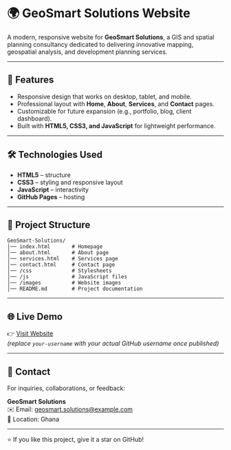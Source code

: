 # 🌍 GeoSmart Solutions Website

A modern, responsive website for **GeoSmart Solutions**, a GIS and spatial planning consultancy dedicated to delivering innovative mapping, geospatial analysis, and development planning services.

---

## 🚀 Features
- Responsive design that works on desktop, tablet, and mobile.  
- Professional layout with **Home**, **About**, **Services**, and **Contact** pages.  
- Customizable for future expansion (e.g., portfolio, blog, client dashboard).  
- Built with **HTML5, CSS3, and JavaScript** for lightweight performance.  

---

## 🛠️ Technologies Used
- **HTML5** – structure  
- **CSS3** – styling and responsive layout  
- **JavaScript** – interactivity  
- **GitHub Pages** – hosting  

---

## 📂 Project Structure
```
GeoSmart-Solutions/
│── index.html       # Homepage
│── about.html       # About page
│── services.html    # Services page
│── contact.html     # Contact page
│── /css             # Stylesheets
│── /js              # JavaScript files
│── /images          # Website images
│── README.md        # Project documentation
```

---

## 🌐 Live Demo
👉 [Visit Website](https://your-username.github.io/GeoSmart-Solutions/)  
*(replace `your-username` with your actual GitHub username once published)*  

---

## 📧 Contact
For inquiries, collaborations, or feedback:  

**GeoSmart Solutions**  
✉️ Email: geosmart.solutions@example.com  
📍 Location: Ghana  

---

⭐ If you like this project, give it a star on GitHub!
